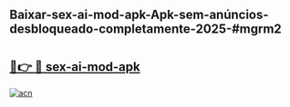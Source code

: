 ## Baixar-sex-ai-mod-apk-Apk-sem-anúncios-desbloqueado-completamente-2025-#mgrm2

# <h2><a href="https://ainizakaria.my?title=sex-ai-mod-apk&ref=22M">🔗👉 🔴 sex-ai-mod-apk</a></h2>

[![acn](https://github.com/user-attachments/assets/0f9c940e-d8b0-45ae-aac7-cd30a18b3e1c)](https://ainizakaria.my?title=sex-ai-mod-apk&ref=22M)

